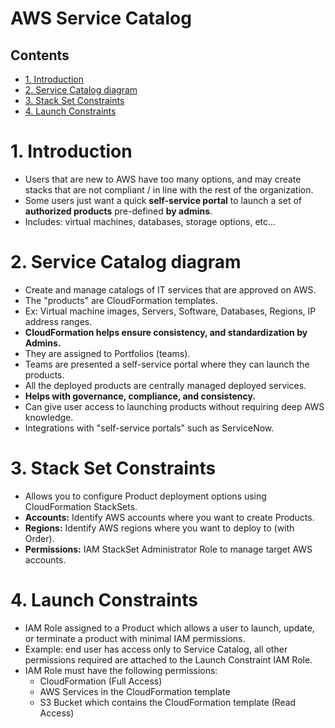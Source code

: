 # AWS Service Catalog<!-- omit in toc -->

## Contents <!-- omit in toc -->

- [1. Introduction](#1-introduction)
- [2. Service Catalog diagram](#2-service-catalog-diagram)
- [3. Stack Set Constraints](#3-stack-set-constraints)
- [4. Launch Constraints](#4-launch-constraints)

# 1. Introduction

- Users that are new to AWS have too many options, and may create stacks that are not compliant / in line with the rest of the organization.
- Some users just want a quick **self-service portal** to launch a set of **authorized products** pre-defined **by admins**.
- Includes: virtual machines, databases, storage options, etc...

# 2. Service Catalog diagram

- Create and manage catalogs of IT services that are approved on AWS.
- The "products" are CloudFormation templates.
- Ex: Virtual machine images, Servers, Software, Databases, Regions, IP address ranges.
- **CloudFormation helps ensure consistency, and standardization by Admins.**
- They are assigned to Portfolios (teams).
- Teams are presented a self-service portal where they can launch the products.
- All the deployed products are centrally managed deployed services.
- **Helps with governance, compliance, and consistency.**
- Can give user access to launching products without requiring deep AWS knowledge.
- Integrations with "self-service portals" such as ServiceNow.

# 3. Stack Set Constraints

- Allows you to configure Product deployment options using CloudFormation StackSets.
- **Accounts:** Identify AWS accounts where you want to create Products.
- **Regions:** Identify AWS regions where you want to deploy to (with Order).
- **Permissions:** IAM StackSet Administrator Role to manage target AWS accounts.

# 4. Launch Constraints

- IAM Role assigned to a Product which allows a user to launch, update, or terminate a product with minimal IAM permissions.
- Example: end user has access only to Service Catalog, all other permissions required are attached to the Launch Constraint IAM Role.
- IAM Role must have the following permissions:
  - CloudFormation (Full Access)
  - AWS Services in the CloudFormation template
  - S3 Bucket which contains the CloudFormation template (Read Access)
